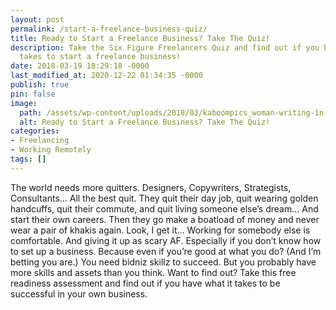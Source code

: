 ```yaml
---
layout: post
permalink: /start-a-freelance-business-quiz/
title: Ready to Start a Freelance Business? Take The Quiz!
description: Take the Six Figure Freelancers Quiz and find out if you have what it
  takes to start a freelance business!
date: 2018-03-19 18:29:18 -0000
last_modified_at: 2020-12-22 01:34:35 -0000
publish: true
pin: false
image:
  path: /assets/wp-content/uploads/2018/03/kaboompics_woman-writing-in-her-notebook.jpg
  alt: Ready to Start a Freelance Business? Take The Quiz!
categories:
- Freelancing
- Working Remotely
tags: []
---
```

The world needs more quitters. Designers, Copywriters, Strategists, Consultants… All the best quit. They quit their day job, quit wearing golden handcuffs, quit their commute, and quit living someone else’s dream… And start their own careers. Then they go make a boatload of money and never wear a pair of khakis again. Look, I get it… Working for somebody else is comfortable. And giving it up as scary AF. Especially if you don’t know how to set up a business. Because even if you’re good at what you do? (And I’m betting you are.) You need bidniz skillz to succeed. But you probably have more skills and assets than you think. Want to find out? Take this free readiness assessment and find out if you have what it takes to be successful in your own business.  
